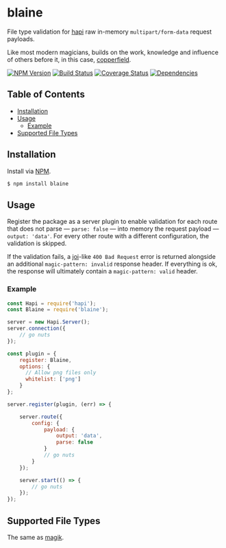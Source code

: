 # blaine
File type validation for [hapi](https://github.com/hapijs/hapi) raw in-memory `multipart/form-data` request payloads.

Like most modern magicians, builds on the work, knowledge and influence of others before it, in this case, [copperfield](https://github.com/ruiquelhas/copperfield).

[![NPM Version][fury-img]][fury-url] [![Build Status][travis-img]][travis-url] [![Coverage Status][coveralls-img]][coveralls-url] [![Dependencies][david-img]][david-url]

## Table of Contents

- [Installation](#installation)
- [Usage](#usage)
  - [Example](#example)
- [Supported File Types](#supported-file-types)

## Installation
Install via [NPM](https://www.npmjs.org).

```sh
$ npm install blaine
```

## Usage

Register the package as a server plugin to enable validation for each route that does not parse — `parse: false` — into memory the request payload — `output: 'data'`. For every other route with a different configuration, the validation is skipped.

If the validation fails, a [joi](https://github.com/hapijs/joi)-like `400 Bad Request` error is returned alongside an additional `magic-pattern: invalid` response header. If everything is ok, the response will ultimately contain a `magic-pattern: valid` header.

### Example

```js
const Hapi = require('hapi');
const Blaine = require('blaine');

server = new Hapi.Server();
server.connection({
    // go nuts
});

const plugin = {
    register: Blaine,
    options: {
      // Allow png files only
      whitelist: ['png']
    }
};

server.register(plugin, (err) => {

    server.route({
        config: {
            payload: {
                output: 'data',
                parse: false
            }
            // go nuts
        }
    });

    server.start(() => {
        // go nuts
    });
});
```

## Supported File Types

The same as [magik](https://github.com/ruiquelhas/magik).

[coveralls-img]: https://coveralls.io/repos/ruiquelhas/blaine/badge.svg
[coveralls-url]: https://coveralls.io/github/ruiquelhas/blaine
[david-img]: https://david-dm.org/ruiquelhas/blaine.svg
[david-url]: https://david-dm.org/ruiquelhas/blaine
[fury-img]: https://badge.fury.io/js/blaine.svg
[fury-url]: https://badge.fury.io/js/blaine
[travis-img]: https://travis-ci.org/ruiquelhas/blaine.svg
[travis-url]: https://travis-ci.org/ruiquelhas/blaine
